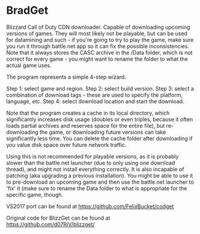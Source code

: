 # BradGet

Blizzard Call of Duty CDN downloader. Capable of downloading upcoming versions of games. They will most likely not be playable, but can be used for datamining and such - if you're going to try to play the game, make sure you run it through battle.net app so it can fix the possible inconsistencies. Note that it always stores the CASC archive in the /Data folder, which is not correct for every game - you might want to rename the folder to what the actual game uses.

The program represents a simple 4-step wizard.

Step 1: select game and region.
Step 2: select build version.
Step 3: select a combination of download tags - these are used to specify the platform, language, etc.
Step 4: select download location and start the download.

Note that the program creates a cache in its local directory, which significantly increases disk usage (doubles or even triples, because it often loads partial archives and reserves space for the entire file), but re-downloading the game, or downloading future versions can take significantly less time. You can delete the cache folder after downloading if you value disk space over future network traffic.

Using this is not recommended for playable versions, as it is probably slower than the battle.net launcher (due to only using one download thread), and might not install everything correctly. It is also incapable of patching (aka upgrading a previous installation). You might be able to use it to pre-download an upcoming game and then use the battle.net launcher to 'fix' it (make sure to rename the Data folder to what is appropriate for the specific game, though.

VS2017 port can be found at https://github.com/FelixBucket/codget

Original code for BlizzGet can be found at https://github.com/d07RiV/blizzget/
